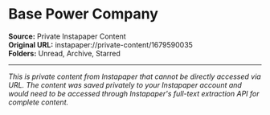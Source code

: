 # Base Power Company

**Source:** Private Instapaper Content  
**Original URL:** instapaper://private-content/1679590035  
**Folders:** Unread, Archive, Starred  

---

*This is private content from Instapaper that cannot be directly accessed via URL. The content was saved privately to your Instapaper account and would need to be accessed through Instapaper's full-text extraction API for complete content.*